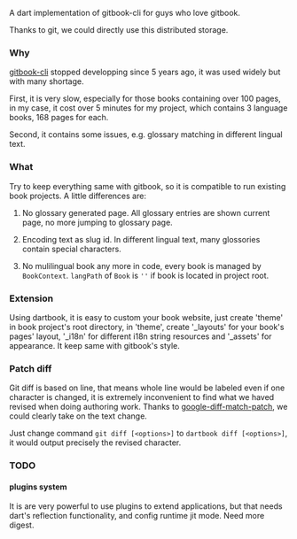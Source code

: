 A dart implementation of gitbook-cli for guys who love gitbook.

Thanks to git, we could directly use this distributed storage.

### Why

[gitbook-cli](https://github.com/GitbookIO/gitbook) stopped developping since 5 years ago, it was used widely but with many shortage.

First, it is very slow, especially for those books containing over 100 pages, in my case, it cost over 5 minutes for my project, which contains 3 language books, 168 pages for each.

Second, it contains some issues, e.g. glossary matching in different lingual text.

### What

Try to keep everything same with gitbook, so it is compatible to run existing book projects. A little differences are:

1. No glossary generated page. All glossary entries are shown current page, no more jumping to glossary page.

2. Encoding text as slug id. In different lingual text, many glossories contain special characters.

3. No mulilingual book any more in code, every book is managed by `BookContext`. `langPath` of `Book` is `''` if book is located in project root.

### Extension

Using dartbook, it is easy to custom your book website, just create 'theme' in book project's root directory, in 'theme', create '_layouts' for your book's pages' layout, '_i18n' for different i18n string resources and '_assets' for appearance. It keep same with gitbook's style.

### Patch diff

Git diff is based on line, that means whole line would be labeled even if one character is changed, it is extremely inconvenient to find what we haved revised when doing authoring work. Thanks to [google-diff-match-patch](https://github.com/google/diff-match-patch), we could clearly take on the text change.

Just change command `git diff [<options>]` to `dartbook diff [<options>]`, it would output precisely the revised character.

### TODO

#### plugins system

It is are very powerful to use plugins to extend applications, but that needs dart's reflection functionality, and config runtime jit mode. Need more digest.
